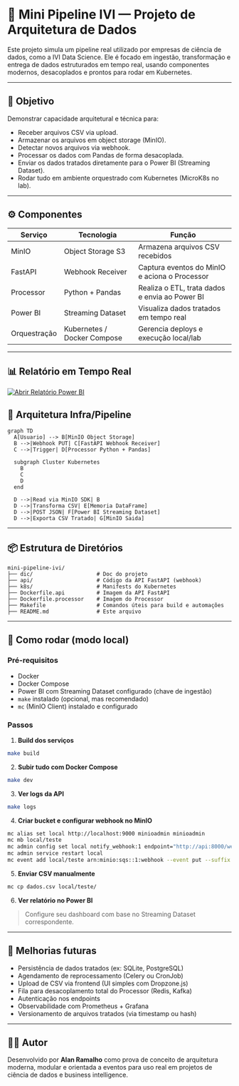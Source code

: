 # 🧪 Mini Pipeline IVI — Projeto de Arquitetura de Dados

Este projeto simula um pipeline real utilizado por empresas de ciência de dados, como a IVI Data Science. Ele é focado em ingestão, transformação e entrega de dados estruturados em tempo real, usando componentes modernos, desacoplados e prontos para rodar em Kubernetes.

---

## 🎯 Objetivo

Demonstrar capacidade arquitetural e técnica para:
- Receber arquivos CSV via upload.
- Armazenar os arquivos em object storage (MinIO).
- Detectar novos arquivos via webhook.
- Processar os dados com Pandas de forma desacoplada.
- Enviar os dados tratados diretamente para o Power BI (Streaming Dataset).
- Rodar tudo em ambiente orquestrado com Kubernetes (MicroK8s no lab).

---

## ⚙️ Componentes

| Serviço     | Tecnologia         | Função                                          |
|-------------|--------------------|--------------------------------------------------|
| MinIO       | Object Storage S3  | Armazena arquivos CSV recebidos                 |
| FastAPI     | Webhook Receiver   | Captura eventos do MinIO e aciona o Processor   |
| Processor   | Python + Pandas    | Realiza o ETL, trata dados e envia ao Power BI  |
| Power BI    | Streaming Dataset  | Visualiza dados tratados em tempo real          |
| Orquestração| Kubernetes / Docker Compose | Gerencia deploys e execução local/lab     |

---

## 📊 Relatório em Tempo Real

[![Abrir Relatório Power BI](https://img.shields.io/badge/Power%20BI-Dashboard-ffc107?logo=power-bi&style=for-the-badge)](https://app.powerbi.com/reportEmbed?reportId=b279dc54-8d50-427a-83b5-72c8220bc143&autoAuth=true&ctid=da49a844-e2e3-40af-86a6-c3819d704f49)

## 🧠 Arquitetura Infra/Pipeline

```mermaid
graph TD
  A[Usuario] --> B[MinIO Object Storage]
  B -->|Webhook PUT| C[FastAPI Webhook Receiver]
  C -->|Trigger| D[Processor Python + Pandas]

  subgraph Cluster Kubernetes
    B
    C
    D
  end

  D -->|Read via MinIO SDK| B
  D -->|Transforma CSV| E[Memoria DataFrame]
  D -->|POST JSON| F[Power BI Streaming Dataset]
  D -->|Exporta CSV Tratado| G[MinIO Saida]
```

---

## 📦 Estrutura de Diretórios

```
mini-pipeline-ivi/
├── dic/                    # Doc do projeto
├── api/                    # Código da API FastAPI (webhook)
├── k8s/                    # Manifests do Kubernetes
├── Dockerfile.api          # Imagem da API FastAPI
├── Dockerfile.processor    # Imagem do Processor
├── Makefile                # Comandos úteis para build e automações
├── README.md               # Este arquivo
```

---

## 🚀 Como rodar (modo local)

### Pré-requisitos

- Docker
- Docker Compose
- Power BI com Streaming Dataset configurado (chave de ingestão)
- `make` instalado (opcional, mas recomendado)
- `mc` (MinIO Client) instalado e configurado

### Passos

1. **Build dos serviços**
```bash
make build
```

2. **Subir tudo com Docker Compose**
```bash
make dev
```

3. **Ver logs da API**
```bash
make logs
```

4. **Criar bucket e configurar webhook no MinIO**
```bash
mc alias set local http://localhost:9000 minioadmin minioadmin
mc mb local/teste
mc admin config set local notify_webhook:1 endpoint="http://api:8000/webhook/csv"
mc admin service restart local
mc event add local/teste arn:minio:sqs::1:webhook --event put --suffix .csv
```

5. **Enviar CSV manualmente**
```bash
mc cp dados.csv local/teste/
```

6. **Ver relatório no Power BI**
> Configure seu dashboard com base no Streaming Dataset correspondente.

---

## 🔄 Melhorias futuras

- Persistência de dados tratados (ex: SQLite, PostgreSQL)
- Agendamento de reprocessamento (Celery ou CronJob)
- Upload de CSV via frontend (UI simples com Dropzone.js)
- Fila para desacoplamento total do Processor (Redis, Kafka)
- Autenticação nos endpoints
- Observabilidade com Prometheus + Grafana
- Versionamento de arquivos tratados (via timestamp ou hash)

---

## 👨‍💻 Autor

Desenvolvido por **Alan Ramalho** como prova de conceito de arquitetura moderna, modular e orientada a eventos para uso real em projetos de ciência de dados e business intelligence.
